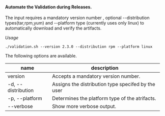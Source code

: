 #### Automate the Validation during Releases. 
The input requires a mandatory version number , optional --distribution types(tar,rpm,yum) and --platform type (currently uses only linux) to automatically download and verify the artifacts.

*Usage*
```
./validation.sh --version 2.3.0 --distribution rpm --platform linux 
```
The following options are available.

| name                   | description                                                         |
|------------------------|---------------------------------------------------------------------|
| version                | Accepts a mandatory version number.                                 |
| -d, --distribution     | Assigns the distribution type specifed by the user                  |
| -p, --platform         | Determines the platform type of the atrifacts.  		       |
| --verbose              | Show more verbose output.                                           |

